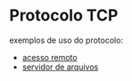 # Protocolo TCP

exemplos de uso do protocolo:

- [acesso remoto]('https://github.com/CarlosG18/redes_dca0130/tree/main/acesso_remoto/acesso_remoto.md')
- [servidor de arquivos]('https://github.com/CarlosG18/redes_dca0130/tree/main/servidor_de_arquivos/servidor_arquivos.md')